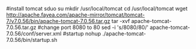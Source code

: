 #install tomcat
sduo su
mkdir /usr/local/tomcat
cd /usr/local/tomcat
wget http://apache.fayea.com/apache-mirror/tomcat/tomcat-7/v7.0.56/bin/apache-tomcat-7.0.56.tar.gz
tar -xvf apache-tomcat-7.0.56.tar.gz
#change port 8080 to 80
sed -i 's/8080/80/' apache-tomcat-7.0.56/conf/server.xml
#startup
nohup ./apache-tomcat-7.0.56/bin/startup.sh
